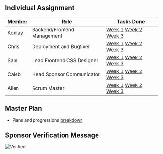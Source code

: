 ## Individual Assignment

|Member|Role|Tasks Done|
|---|---|---|
|Komay|Backend/Frontend Management|[Week 1]() [Week 2]() [Week 3]()|
|Chris|Deployment and Bugfixer|[Week 1]() [Week 2]() [Week 3]()|
|Sam|Lead Frontend CSS Designer|[Week 1]() [Week 2]() [Week 3]()|
|Caleb|Head Sponsor Communicator|[Week 1]() [Week 2]() [Week 3]()|
|Allen|Scrum Master|[Week 1](https://github.com/zenxha/musicgacha/issues/33) [Week 2]() [Week 3]()|

## Master Plan
- Plans and progressions [breakdown](https://docs.google.com/drawings/d/1J8H0ygz2QkCI40XRQpPd7W-9kpfUwOEN2dKYtuCUNqI/edit)
## Sponsor Verification Message
![Verified]()
